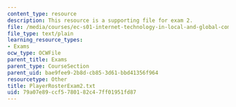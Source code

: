 ```yaml
---
content_type: resource
description: This resource is a supporting file for exam 2.
file: /media/courses/ec-s01-internet-technology-in-local-and-global-communities-spring-2005-summer-2005/79a07e89ccf5780182c47ff01951fd87_PlayerRosterExam2.txt
file_type: text/plain
learning_resource_types:
- Exams
ocw_type: OCWFile
parent_title: Exams
parent_type: CourseSection
parent_uid: bae9fee9-2b8d-cb85-3d61-bbd41356f964
resourcetype: Other
title: PlayerRosterExam2.txt
uid: 79a07e89-ccf5-7801-82c4-7ff01951fd87
---
```

